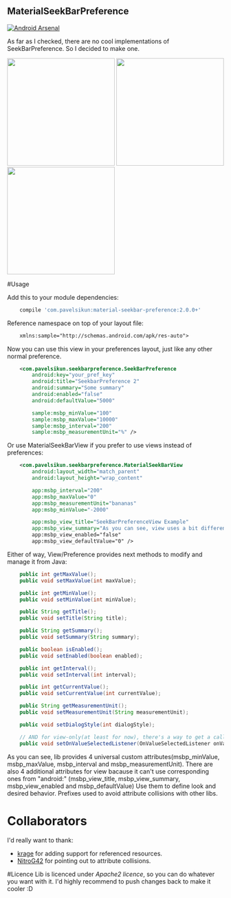 ## MaterialSeekBarPreference

[![Android Arsenal](https://img.shields.io/badge/Android%20Arsenal-MaterialSeekBarPreference-brightgreen.svg?style=flat)](http://android-arsenal.com/details/1/1756)

As far as I checked, there are no cool implementations of SeekBarPreference. So I decided to make one.

<img src="https://raw.githubusercontent.com/MrBIMC/MaterialSeekBarPreference/master/ART/screen_1.jpg" width="250">
<img src="https://raw.githubusercontent.com/MrBIMC/MaterialSeekBarPreference/master/ART/screen_2.jpg" width="250">
<img src="https://raw.githubusercontent.com/MrBIMC/MaterialSeekBarPreference/master/ART/screen_3.jpg" width="250">

#Usage

Add this to your module dependencies:
```groovy
    compile 'com.pavelsikun:material-seekbar-preference:2.0.0+'
````

Reference namespace on top of your layout file:
```xml
    xmlns:sample="http://schemas.android.com/apk/res-auto">
````

Now you can use this view in your preferences layout, just like any other normal preference.
```xml
    <com.pavelsikun.seekbarpreference.SeekBarPreference
        android:key="your_pref_key"
        android:title="SeekbarPreference 2"
        android:summary="Some summary"
        android:enabled="false"
        android:defaultValue="5000"

        sample:msbp_minValue="100"
        sample:msbp_maxValue="10000"
        sample:msbp_interval="200"
        sample:msbp_measurementUnit="%" />
````
Or use MaterialSeekBarView if you prefer to use views instead of preferences:
```xml
    <com.pavelsikun.seekbarpreference.MaterialSeekBarView
        android:layout_width="match_parent"
        android:layout_height="wrap_content"

        app:msbp_interval="200"
        app:msbp_maxValue="0"
        app:msbp_measurementUnit="bananas"
        app:msbp_minValue="-2000"

        app:msbp_view_title="SeekBarPreferenceView Example"
        app:msbp_view_summary="As you can see, view uses a bit different xml-attributes for some things"/>
        app:msbp_view_enabled="false"
        app:msbp_view_defaultValue="0" />
```

Either of way, View/Preference provides next methods to modify and manage it from Java:
```java
    public int getMaxValue();
    public void setMaxValue(int maxValue);

    public int getMinValue();
    public void setMinValue(int minValue);

    public String getTitle();
    public void setTitle(String title);

    public String getSummary();
    public void setSummary(String summary);

    public boolean isEnabled();
    public void setEnabled(boolean enabled);

    public int getInterval();
    public void setInterval(int interval);

    public int getCurrentValue();
    public void setCurrentValue(int currentValue);

    public String getMeasurementUnit();
    public void setMeasurementUnit(String measurementUnit);

    public void setDialogStyle(int dialogStyle);

    // AND for view-only(at least for now), there's a way to get a callback whenever value changes:
    public void setOnValueSelectedListener(OnValueSelectedListener onValueSelectedListener);
```

As you can see, lib provides 4 universal custom attributes(msbp_minValue, msbp_maxValue, msbp_interval and msbp_measurementUnit).
There are also 4 additional attributes for view bacause it can't use corresponding ones from "android:" (msbp_view_title, msbp_view_summary, msbp_view_enabled and msbp_defaultValue)
Use them to define look and desired behavior. Prefixes used to avoid attribute collisions with other libs.

# Collaborators
I'd really want to thank:

* [krage](https://github.com/krage) for adding support for referenced resources.
* [NitroG42](https://github.com/NitroG42) for pointing out to attribute collisions.

#Licence
Lib is licenced under *Apache2 licence*, so you can do whatever you want with it.
I'd highly recommend to push changes back to make it cooler :D

